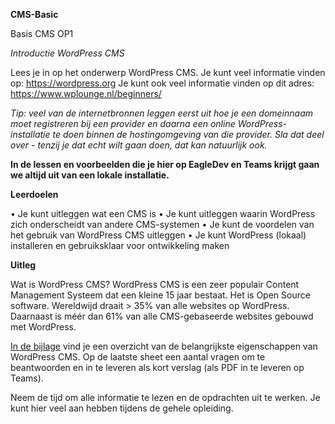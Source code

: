 **CMS-Basic**

Basis CMS OP1

*Introductie WordPress CMS*

Lees je in op het onderwerp WordPress CMS.
Je kunt veel informatie vinden op: https://wordpress.org
Je kunt ook veel informatie vinden op dit adres: https://www.wplounge.nl/beginners/

*Tip: veel van de internetbronnen leggen eerst uit hoe je een domeinnaam moet registreren bij een provider en daarna een online WordPress-installatie te doen binnen de hostingomgeving van die provider. Sla dat deel over - tenzij je dat echt wilt gaan doen, dat kan natuurlijk ook.*

**In de lessen en voorbeelden die je hier op EagleDev en Teams krijgt gaan we altijd uit van een lokale installatie.**

**Leerdoelen**

• Je kunt uitleggen wat een CMS is
• Je kunt uitleggen waarin WordPress zich onderscheidt van andere CMS-systemen
• Je kunt de voordelen van het gebruik van WordPress CMS uitleggen
• Je kunt WordPress (lokaal) installeren en gebruiksklaar voor ontwikkeling maken

**Uitleg**

Wat is WordPress CMS?
WordPress CMS is een zeer populair Content Management Systeem dat een kleine 15 jaar bestaat. Het is Open Source software. Wereldwijd draait > 35% van alle websites op WordPress. Daarnaast is méér dan 61% van alle CMS-gebaseerde websites gebouwd met WordPress.


[In de bijlage](L1-CMS-WP-intro-2020.pdf) vind je een overzicht van de
belangrijkste eigenschappen van WordPress CMS. Op de laatste sheet een aantal
vragen om te beantwoorden en in te leveren als kort verslag (als PDF in te
leveren op Teams).

Neem de tijd om alle informatie te lezen en de opdrachten uit te werken. Je kunt
hier veel aan hebben tijdens de gehele opleiding.